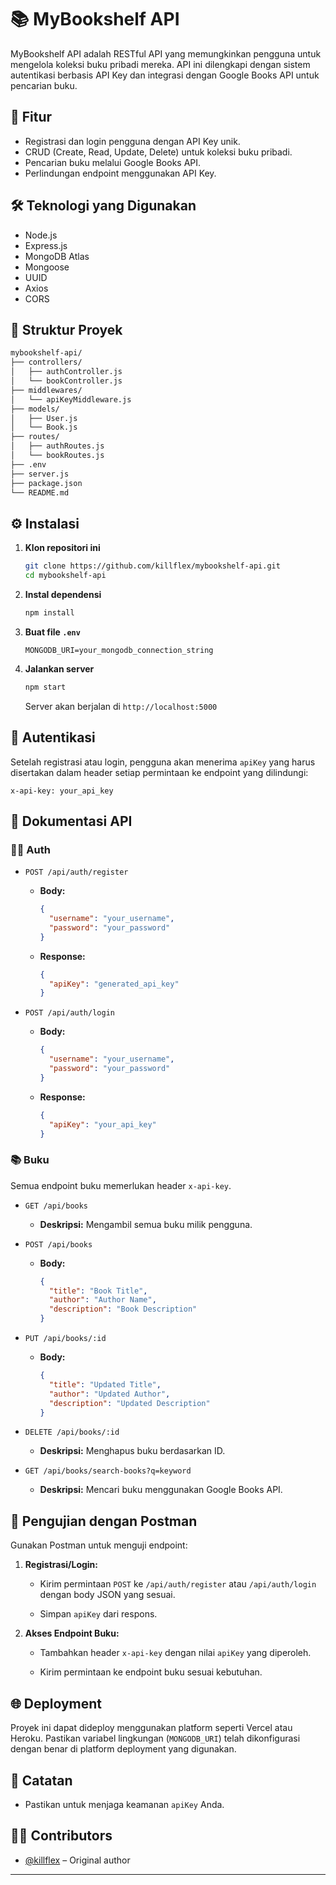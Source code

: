 # 📚 MyBookshelf API

MyBookshelf API adalah RESTful API yang memungkinkan pengguna untuk mengelola koleksi buku pribadi mereka. API ini dilengkapi dengan sistem autentikasi berbasis API Key dan integrasi dengan Google Books API untuk pencarian buku.

## 🚀 Fitur

- Registrasi dan login pengguna dengan API Key unik.
- CRUD (Create, Read, Update, Delete) untuk koleksi buku pribadi.
- Pencarian buku melalui Google Books API.
- Perlindungan endpoint menggunakan API Key.

## 🛠️ Teknologi yang Digunakan

- Node.js
- Express.js
- MongoDB Atlas
- Mongoose
- UUID
- Axios
- CORS

## 📁 Struktur Proyek

```bash
mybookshelf-api/
├── controllers/
│   ├── authController.js
│   └── bookController.js
├── middlewares/
│   └── apiKeyMiddleware.js
├── models/
│   ├── User.js
│   └── Book.js
├── routes/
│   ├── authRoutes.js
│   └── bookRoutes.js
├── .env
├── server.js
├── package.json
└── README.md
```

## ⚙️ Instalasi

1. **Klon repositori ini**

   ```bash
   git clone https://github.com/killflex/mybookshelf-api.git
   cd mybookshelf-api
   ```

2. **Instal dependensi**

   ```bash
   npm install
   ```

3. **Buat file `.env`**

   ```env
   MONGODB_URI=your_mongodb_connection_string
   ```

4. **Jalankan server**

   ```bash
   npm start
   ```

   Server akan berjalan di `http://localhost:5000`

## 🔐 Autentikasi

Setelah registrasi atau login, pengguna akan menerima `apiKey` yang harus disertakan dalam header setiap permintaan ke endpoint yang dilindungi:

```http
x-api-key: your_api_key
```

## 📄 Dokumentasi API

### 🧑‍💼 Auth

- `POST /api/auth/register`

  - **Body:**

    ```json
    {
      "username": "your_username",
      "password": "your_password"
    }
    ```

  - **Response:**

    ```json
    {
      "apiKey": "generated_api_key"
    }
    ```

- `POST /api/auth/login`

  - **Body:**

    ```json
    {
      "username": "your_username",
      "password": "your_password"
    }
    ```

  - **Response:**

    ```json
    {
      "apiKey": "your_api_key"
    }
    ```

### 📚 Buku

Semua endpoint buku memerlukan header `x-api-key`.

- `GET /api/books`

  - **Deskripsi:** Mengambil semua buku milik pengguna.

- `POST /api/books`

  - **Body:**

    ```json
    {
      "title": "Book Title",
      "author": "Author Name",
      "description": "Book Description"
    }
    ```

- `PUT /api/books/:id`

  - **Body:**

    ```json
    {
      "title": "Updated Title",
      "author": "Updated Author",
      "description": "Updated Description"
    }
    ```

- `DELETE /api/books/:id`

  - **Deskripsi:** Menghapus buku berdasarkan ID.

- `GET /api/books/search-books?q=keyword`

  - **Deskripsi:** Mencari buku menggunakan Google Books API.

## 🧪 Pengujian dengan Postman

Gunakan Postman untuk menguji endpoint:

1. **Registrasi/Login:**

   - Kirim permintaan `POST` ke `/api/auth/register` atau `/api/auth/login` dengan body JSON yang sesuai.

   - Simpan `apiKey` dari respons.

2. **Akses Endpoint Buku:**

   - Tambahkan header `x-api-key` dengan nilai `apiKey` yang diperoleh.

   - Kirim permintaan ke endpoint buku sesuai kebutuhan.

## 🌐 Deployment

Proyek ini dapat dideploy menggunakan platform seperti Vercel atau Heroku. Pastikan variabel lingkungan (`MONGODB_URI`) telah dikonfigurasi dengan benar di platform deployment yang digunakan.

## 📌 Catatan

- Pastikan untuk menjaga keamanan `apiKey` Anda.

## 👨‍💻 Contributors

- [@killflex](https://github.com/killflex) – Original author

---
